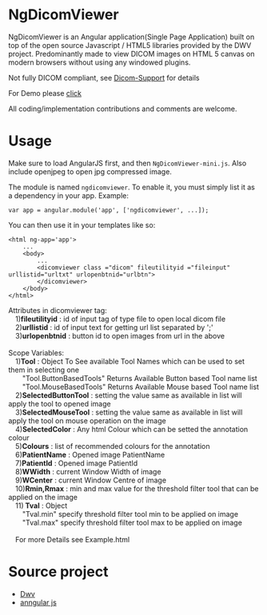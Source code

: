 NgDicomViewer
===============
NgDicomViewer is an Angular application(Single Page Application) built on top of the open source Javascript / HTML5 libraries provided by the DWV project.
Predominantly made to view DICOM images on HTML 5 canvas on modern browsers without using any windowed plugins. 

Not fully DICOM compliant, see <a href="https://github.com/ivmartel/dwv/wiki/Dicom-Support">Dicom-Support</a> for details

For Demo please <a href="http://hrhrprasath.github.io/NgDicomViewer/demo/ng-DicomViewer.html">click</a>

All coding/implementation contributions and comments are welcome.

Usage
=======
Make sure to load AngularJS first, and then `NgDicomViewer-mini.js`. Also include openjpeg to open jpg compressed image.

The module is named `ngdicomviewer`. To enable it, you must simply list it as a dependency in your app. Example:

    var app = angular.module('app', ['ngdicomviewer', ...]);

You can then use it in your templates like so:

    <html ng-app='app'>
        ...
        <body>
            ...
            <dicomviewer class ="dicom" fileutilityid ="fileinput" urllistid="urltxt" urlopenbtnid="urlbtn">
            </dicomviewer>
        </body>
    </html>

Attributes in dicomviewer tag:<br>
&emsp;1)<b>fileutilityid</b> : id of input tag of type file to open local dicom file<br>
&emsp;2)<b>urllistid</b> : id of input text for  getting url list separated by ';'<br>
&emsp;3)<b>urlopenbtnid</b> : button id to open images from url in the above<br>
<br>
Scope Variables:<br>
&emsp;1)<b>Tool</b> : Object To See available Tool Names which can be used to set them in selecting one<br>
&emsp;&emsp;"Tool.ButtonBasedTools" Returns Available Button based Tool name list <br>
&emsp;&emsp;"Tool.MouseBasedTools" Returns Available Mouse based Tool name list <br>
&emsp;2)<b>SelectedButtonTool</b> : setting the value same as available in list will apply the tool to opened image<br>
&emsp;3)<b>SelectedMouseTool</b> : setting the value same as available in list will apply the tool on mouse operation on the image<br>
&emsp;4)<b>SelectedColor</b> : Any html Colour which can be setted the annotation colour<br>
&emsp;5)<b>Colours</b> : list of recommended colours for the annotation<br>
&emsp;6)<b>PatientName</b> : Opened image PatientName<br>
&emsp;7)<b>PatientId</b> : Opened image PatientId<br>
&emsp;8)<b>WWidth</b> : current Window Width of image<br>
&emsp;9)<b>WCenter</b> : current Window Centre of image<br>
&emsp;10)<b>Rmin,Rmax</b> : min and max value for the threshold filter tool that can be applied on the image<br>
&emsp;11)<b> Tval</b> : Object <br>
&emsp;&emsp;"Tval.min" specify threshold filter tool min to be applied on image<br>
&emsp;&emsp;"Tval.max" specify threshold filter tool max to be applied on image<br>
  <br>
&emsp;For more Details see Example.html

Source project
=============
<ul>
<li><a href="https://github.com/ivmartel/dwv">Dwv</a></li>
<li><a href="https://github.com/angular/angular.js">anngular js</a></li>

